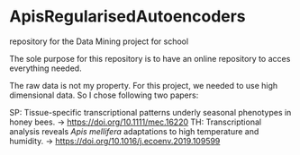 # ApisRegularisedAutoencoders
repository for the Data Mining project for school

The sole purpose for this repository is to have an online repository to acces everything needed.

The raw data is not my property. For this project, we needed to use high dimensional data. So I chose following two papers:

SP: Tissue-specific transcriptional patterns underly seasonal phenotypes in honey bees. -> https://doi.org/10.1111/mec.16220
TH: Transcriptional analysis reveals _Apis mellifera_ adaptations to high temperature and humidity. -> https://doi.org/10.1016/j.ecoenv.2019.109599
